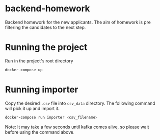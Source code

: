 # backend-homework

Backend homework for the new applicants.
The aim of homework is pre filtering the candidates to the next step.

# Running the project

Run in the project's root directory

```bash
docker-compose up
```

# Running importer

Copy the desired `.csv` file into `csv_data` directory. The following command
will pick it up and import it.

```bash
docker-compose run importer <csv_filename>
```

Note: It may take a few seconds until kafka comes alive, so please wait before
using the command above.
